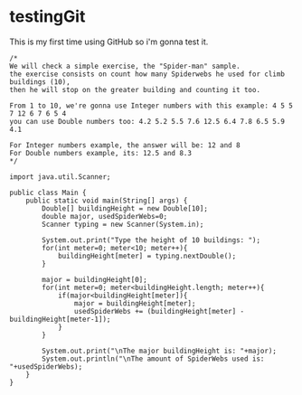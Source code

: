 # testingGit
This is my first time using GitHub so i'm gonna test it.

    /*
    We will check a simple exercise, the "Spider-man" sample.
    the exercise consists on count how many Spiderwebs he used for climb buildings (10),
    then he will stop on the greater building and counting it too.

    From 1 to 10, we're gonna use Integer numbers with this example: 4 5 5 7 12 6 7 6 5 4
    you can use Double numbers too: 4.2 5.2 5.5 7.6 12.5 6.4 7.8 6.5 5.9 4.1

    For Integer numbers example, the answer will be: 12 and 8
    For Double numbers example, its: 12.5 and 8.3
    */

    import java.util.Scanner;

    public class Main {
        public static void main(String[] args) {
            Double[] buildingHeight = new Double[10];
            double major, usedSpiderWebs=0;
            Scanner typing = new Scanner(System.in);

            System.out.print("Type the height of 10 buildings: ");
            for(int meter=0; meter<10; meter++){
                buildingHeight[meter] = typing.nextDouble();
            }

            major = buildingHeight[0];
            for(int meter=0; meter<buildingHeight.length; meter++){
                if(major<buildingHeight[meter]){
                    major = buildingHeight[meter];
                    usedSpiderWebs += (buildingHeight[meter] - buildingHeight[meter-1]);
                }
            }

            System.out.print("\nThe major buildingHeight is: "+major);
            System.out.println("\nThe amount of SpiderWebs used is: "+usedSpiderWebs);
        }
    }
